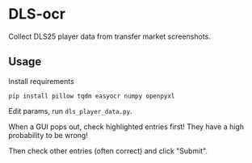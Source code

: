 # DLS-ocr
Collect DLS25 player data from transfer market screenshots.

## Usage
Install requirements

```pip install pillow tqdm easyocr numpy openpyxl```

Edit params, run ```dls_player_data.py```.

When a GUI pops out, check highlighted entries first! They have a high probability to be wrong!

Then check other entries (often correct) and click "Submit".
